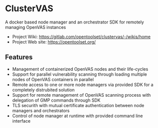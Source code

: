 # ClusterVAS

A docker based node manager and an orchestrator SDK for remotely managing OpenVAS instances

* Project Wiki: https://gitlab.com/opentoolset/clustervas/-/wikis/home
* Project Web site: https://opentoolset.org/


## Features
* Management of containerized OpenVAS nodes and their life-cycles
* Support for parallel vulnerability scanning through loading multiple nodes of OpenVAS containers in parallel
* Remote access to one or more node managers via provided SDK for a completely distrubited solution
* Support for remote management of OpenVAS scanning process with delegation of GMP commands through SDK
* TLS securith with mutual certificate authentication between node managers and orchestrators
* Control of node manager at runtime with provided command line interface

